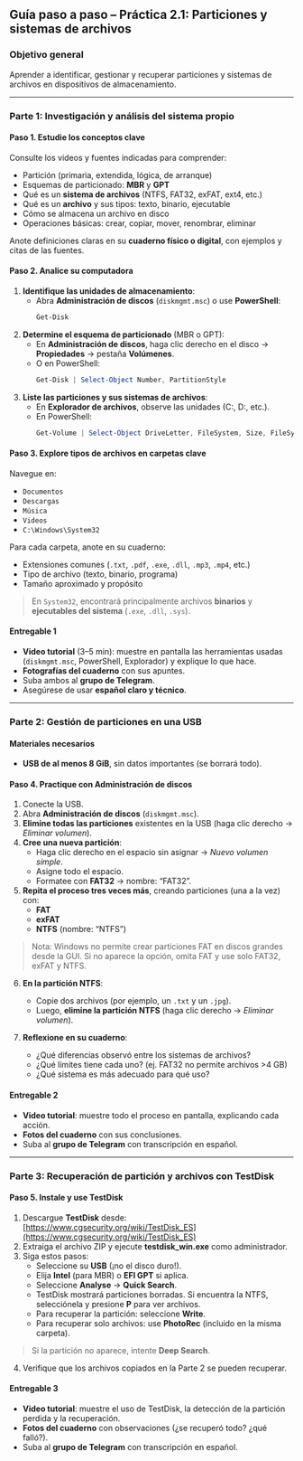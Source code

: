 ## **Guía paso a paso – Práctica 2.1: Particiones y sistemas de archivos**

### **Objetivo general**  
Aprender a identificar, gestionar y recuperar particiones y sistemas de archivos en dispositivos de almacenamiento.

---

### **Parte 1: Investigación y análisis del sistema propio**

#### **Paso 1. Estudie los conceptos clave**  
Consulte los videos y fuentes indicadas para comprender:
- Partición (primaria, extendida, lógica, de arranque)
- Esquemas de particionado: **MBR** y **GPT**
- Qué es un **sistema de archivos** (NTFS, FAT32, exFAT, ext4, etc.)
- Qué es un **archivo** y sus tipos: texto, binario, ejecutable
- Cómo se almacena un archivo en disco
- Operaciones básicas: crear, copiar, mover, renombrar, eliminar

Anote definiciones claras en su **cuaderno físico o digital**, con ejemplos y citas de las fuentes.

#### **Paso 2. Analice su computadora**
1. **Identifique las unidades de almacenamiento**:
   - Abra **Administración de discos** (`diskmgmt.msc`) o use **PowerShell**:
     ```powershell
     Get-Disk
     ```
2. **Determine el esquema de particionado** (MBR o GPT):
   - En **Administración de discos**, haga clic derecho en el disco → **Propiedades** → pestaña **Volúmenes**.
   - O en PowerShell:
     ```powershell
     Get-Disk | Select-Object Number, PartitionStyle
     ```
3. **Liste las particiones y sus sistemas de archivos**:
   - En **Explorador de archivos**, observe las unidades (C:, D:, etc.).
   - En PowerShell:
     ```powershell
     Get-Volume | Select-Object DriveLetter, FileSystem, Size, FileSystemLabel
     ```

#### **Paso 3. Explore tipos de archivos en carpetas clave**
Navegue en:
- `Documentos`
- `Descargas`
- `Música`
- `Videos`
- `C:\Windows\System32`

Para cada carpeta, anote en su cuaderno:
- Extensiones comunes (`.txt`, `.pdf`, `.exe`, `.dll`, `.mp3`, `.mp4`, etc.)
- Tipo de archivo (texto, binario, programa)
- Tamaño aproximado y propósito

> En `System32`, encontrará principalmente archivos **binarios** y **ejecutables del sistema** (`.exe`, `.dll`, `.sys`).

#### **Entregable 1**
- **Video tutorial** (3–5 min): muestre en pantalla las herramientas usadas (`diskmgmt.msc`, PowerShell, Explorador) y explique lo que hace.
- **Fotografías del cuaderno** con sus apuntes.
- Suba ambos al **grupo de Telegram**.
- Asegúrese de usar **español claro y técnico**.

---

### **Parte 2: Gestión de particiones en una USB**

#### **Materiales necesarios**
- **USB de al menos 8 GiB**, sin datos importantes (se borrará todo).

#### **Paso 4. Practique con Administración de discos**
1. Conecte la USB.
2. Abra **Administración de discos** (`diskmgmt.msc`).
3. **Elimine todas las particiones** existentes en la USB (haga clic derecho → *Eliminar volumen*).
4. **Cree una nueva partición**:
   - Haga clic derecho en el espacio sin asignar → *Nuevo volumen simple*.
   - Asigne todo el espacio.
   - Formatee con **FAT32** → nombre: “FAT32”.
5. **Repita el proceso tres veces más**, creando particiones (una a la vez) con:
   - **FAT**
   - **exFAT**
   - **NTFS** (nombre: “NTFS”)

> Nota: Windows no permite crear particiones FAT en discos grandes desde la GUI. Si no aparece la opción, omita FAT y use solo FAT32, exFAT y NTFS.

6. **En la partición NTFS**:
   - Copie dos archivos (por ejemplo, un `.txt` y un `.jpg`).
   - Luego, **elimine la partición NTFS** (haga clic derecho → *Eliminar volumen*).

7. **Reflexione en su cuaderno**:
   - ¿Qué diferencias observó entre los sistemas de archivos?
   - ¿Qué límites tiene cada uno? (ej. FAT32 no permite archivos >4 GB)
   - ¿Qué sistema es más adecuado para qué uso?

#### **Entregable 2**
- **Video tutorial**: muestre todo el proceso en pantalla, explicando cada acción.
- **Fotos del cuaderno** con sus conclusiones.
- Suba al **grupo de Telegram** con transcripción en español.

---

### **Parte 3: Recuperación de partición y archivos con TestDisk**

#### **Paso 5. Instale y use TestDisk**
1. Descargue **TestDisk** desde: [https://www.cgsecurity.org/wiki/TestDisk_ES](https://www.cgsecurity.org/wiki/TestDisk_ES)
2. Extraiga el archivo ZIP y ejecute **testdisk_win.exe** como administrador.
3. Siga estos pasos:
   - Seleccione su **USB** (¡no el disco duro!).
   - Elija **Intel** (para MBR) o **EFI GPT** si aplica.
   - Seleccione **Analyse** → **Quick Search**.
   - TestDisk mostrará particiones borradas. Si encuentra la NTFS, selecciónela y presione **P** para ver archivos.
   - Para recuperar la partición: seleccione **Write**.
   - Para recuperar solo archivos: use **PhotoRec** (incluido en la misma carpeta).

> Si la partición no aparece, intente **Deep Search**.

4. Verifique que los archivos copiados en la Parte 2 se pueden recuperar.

#### **Entregable 3**
- **Video tutorial**: muestre el uso de TestDisk, la detección de la partición perdida y la recuperación.
- **Fotos del cuaderno** con observaciones (¿se recuperó todo? ¿qué falló?).
- Suba al **grupo de Telegram** con transcripción en español.

